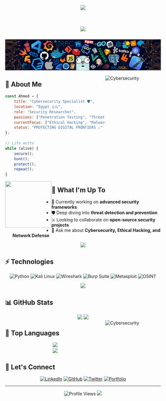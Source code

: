 <div align="center">
  <img src="https://capsule-render.vercel.app/api?type=waving&color=gradient&height=200&section=header&text=Hi,%20I'm%20Ahmed&fontSize=80&animation=fadeIn&fontAlignY=35" />
</div>

<h1 align="center">
  <img src="https://readme-typing-svg.herokuapp.com/?lines=SAY_MY_NAME!!;Cybersecurity+Specialist+🛡️;Ethical+Hacker+⚔️;Security+Researcher+🔍&center=true&size=30&width=450&height=50">
</h1>

<p align="center">
<img src="https://raw.githubusercontent.com/KevinPatel04/KevinPatel04/master/header.png">
</p>

<img align="right" height="180" width="180" alt="Cybersecurity" src="https://media.tenor.com/dpNNNGcG0B0AAAAi/sung-jin-woo-solo-leveling.gif"/>

## 💫 About Me
```javascript
const Ahmed = {
    title: "Cybersecurity Specialist 🛡️",
    location: "Egypt 🇪🇬",
    role: "Security Researcher",
    passions: ["Penetration Testing", "Threat Intelligence", "Network Security"],
    currentFocus: ["Ethical Hacking", "Malware Analysis", "Security Architecture"],
    status: "PROTECTING DIGITAL FRONTIERS ⚔️"
};

// Life motto
while (alive) {
    secure();
    hunt();
    protect();
    repeat();
}
```

<img align="left" height="150" width="150" src="https://raw.githubusercontent.com/CyrisXD/CyrisXD/master/assets/pac-man.gif"/>

## 🚀 What I'm Up To

- 🔐 Currently working on **advanced security frameworks**
- 🛡️ Deep diving into **threat detection and prevention**
- ⚔️ Looking to collaborate on **open-source security projects**
- 💬 Ask me about **Cybersecurity, Ethical Hacking, and Network Defense**

<div align="center">
  <img src="https://user-images.githubusercontent.com/73097560/115834477-dbab4500-a447-11eb-908a-139a6edaec5c.gif">
</div>

## ⚡ Technologies

<div align="center">

![Python](https://img.shields.io/badge/Python-3670A0?style=for-the-badge&logo=python&logoColor=ffdd54)
![Kali Linux](https://img.shields.io/badge/Kali_Linux-557C94?style=for-the-badge&logo=kali-linux&logoColor=white) 
![Wireshark](https://img.shields.io/badge/Wireshark-%231679A7.svg?style=for-the-badge&logo=wireshark&logoColor=white)
![Burp Suite](https://img.shields.io/badge/Burp_Suite-%23FF6F00.svg?style=for-the-badge&logo=burp-suite&logoColor=white)
![Metasploit](https://img.shields.io/badge/Metasploit-%23E34F26.svg?style=for-the-badge&logo=metasploit&logoColor=white)
![OSINT](https://img.shields.io/badge/OSINT-%2300599C.svg?style=for-the-badge&logo=osint&logoColor=white)

</div>

<div align="center">
  <img src="https://user-images.githubusercontent.com/73097560/115834477-dbab4500-a447-11eb-908a-139a6edaec5c.gif">
</div>

## 📊 GitHub Stats

<div align="center">
  <img src="https://github-readme-stats.vercel.app/api?username=Ahmed-Hammaad&theme=radical&hide_border=true&include_all_commits=true&count_private=true" />
  <img src="https://github-readme-streak-stats.herokuapp.com/?user=Ahmed-Hammaad&theme=radical&hide_border=true" />
</div>

<img align="right" alt="Cybersecurity" src="https://media.tenor.com/H2nPN3kDPBUAAAAi/sung-jin-woo.gif" width="180px" height="180px"/>

## 🌟 Top Languages

<div align="center">
  <img src="https://github-readme-stats.vercel.app/api/top-langs/?username=Ahmed-Hammaad&theme=radical&hide_border=true&include_all_commits=true&count_private=true&layout=compact" />
</div>

<div align="center">
  <img src="https://user-images.githubusercontent.com/73097560/115834477-dbab4500-a447-11eb-908a-139a6edaec5c.gif">
</div>


## 🤝 Let's Connect

<div align="center">
  
[![LinkedIn](https://img.shields.io/badge/LinkedIn-%230077B5.svg?style=for-the-badge&logo=linkedin&logoColor=white)](https://www.linkedin.com/in/ahmed-hammaad/)
[![GitHub](https://img.shields.io/badge/GitHub-%23121011.svg?style=for-the-badge&logo=github&logoColor=white)](https://github.com/Ahmed-Hammaad)
[![Twitter](https://img.shields.io/badge/Twitter-%231DA1F2.svg?style=for-the-badge&logo=Twitter&logoColor=white)](https://twitter.com/)
[![Portfolio](https://img.shields.io/badge/Portfolio-%23000000.svg?style=for-the-badge&logo=firefox&logoColor=#FF7139)](https://yourportfolio.com)

</div>

---
<div align="center">
  <img src="https://komarev.com/ghpvc/?username=Ahmed-Hammaad&label=Profile%20Views&color=blueviolet&style=for-the-badge" alt="Profile Views" />
  
<img src="https://raw.githubusercontent.com/Trilokia/Trilokia/379277808c61ef204768a61bbc5d25bc7798ccf1/bottom_header.svg" />
</div>
